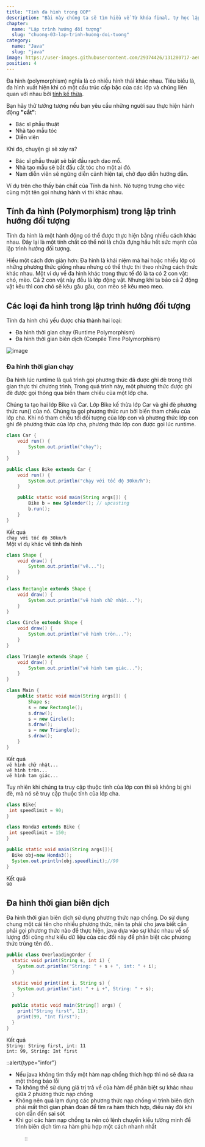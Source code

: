 ```yaml
---
title: "Tính đa hình trong OOP"
description: "Bài này chúng ta sẽ tìm hiểu về Từ khóa final, tự học lập trình java, chia sẻ kiến thức về java"
chapter:
  name: "Lập trình hướng đối tượng"
  slug: "chuong-03-lap-trinh-huong-doi-tuong"
category:
  name: "Java"
  slug: "java"
image: https://user-images.githubusercontent.com/29374426/131280717-ae65a2c9-0e6d-4b34-9b60-e0ebdd61331b.png
position: 4
---
```


Đa hình (polymorphism) nghĩa là có nhiều hình thái khác nhau. Tiêu biểu là, đa hình xuất hiện khi có một cấu trúc cấp bậc của các lớp và chúng liên quan với nhau bởi [tính kế thừa](/bai-viet/java/tinh-thua-ke-trong-oop).

Bạn hãy thử tưởng tượng nếu bạn yêu cầu những người sau thực hiện hành động **"cắt"**:

- Bác sĩ phẫu thuật
- Nhà tạo mẫu tóc
- Diễn viên

Khi đó, chuyện gì sẽ xảy ra?

- Bác sĩ phẫu thuật sẽ bắt đầu rạch dao mổ.
- Nhà tạo mẫu sẽ bắt đầu cắt tóc cho một ai đó.
- Nam diễn viên sẽ ngừng diễn cảnh hiện tại, chờ đạo diễn hướng dẫn.

Ví dụ trên cho thấy bản chất của Tính đa hình. Nó tượng trưng cho việc cùng một tên gọi nhưng hành vi thì khác nhau.

## Tính đa hình (Polymorphism) trong lập trình hướng đối tượng

Tính đa hình là một hành động có thể được thực hiện bằng nhiều cách khác nhau. Đây lại là một tính chất có thể nói là chứa đựng hầu hết sức mạnh của lập trình hướng đối tượng.

Hiểu một cách đơn giản hơn: Đa hình là khái niệm mà hai hoặc nhiều lớp có những phương thức giống nhau nhưng có thể thực thi theo những cách thức khác nhau. Một ví dụ về đa hình khác trong thực tế đó là ta có 2 con vật: chó, mèo. Cả 2 con vật này đều là lớp động vật. Nhưng khi ta bảo cả 2 động vật kêu thì con chó sẽ kêu gâu gâu, con mèo sẽ kêu meo meo.

## Các loại đa hình trong lập trình hướng đối tượng

Tính đa hình chủ yếu được chia thành hai loại:

- Đa hình thời gian chạy (Runtime Polymorphism)
- Đa hình thời gian biên dịch (Compile Time Polymorphism)

![image](https://user-images.githubusercontent.com/29374426/131280717-ae65a2c9-0e6d-4b34-9b60-e0ebdd61331b.png)

### Đa hình thời gian chạy

Đa hình lúc runtime là quá trình gọi phương thức đã được ghi đè trong thời gian thực thi chương trình. Trong quá trình này, một phương thức được ghi đè được gọi thông qua biến tham chiếu của một lớp cha.

<div class="example">Chúng ta tạo hai lớp Bike và Car. Lớp Bike kế thừa lớp Car và ghi đè phương thức run() của nó. Chúng ta gọi phương thức run bởi biến tham chiếu của lớp cha. Khi nó tham chiếu tới đối tượng của lớp con và phương thức lớp con ghi đè phương thức của lớp cha, phương thức lớp con được gọi lúc runtime.</div>

```java
class Car {
    void run() {
        System.out.println("chạy");
    }
}

public class Bike extends Car {
    void run() {
        System.out.println("chạy với tốc độ 30km/h");
    }

    public static void main(String args[]) {
        Bike b = new Splender(); // upcasting
        b.run();
    }
}
```

<div class="window">
  <div class="window-header">
    <div class="action-buttons"></div>
    <span class="title-popup">Kết quả</span>
  </div>
  <div class="window-body">
    <code>chạy với tốc độ 30km/h</code>
  </div>
</div>

<div class="example">Một ví dụ khác về tính đa hình</div>

```java
class Shape {
    void draw() {
        System.out.println("vẽ...");
    }
}

class Rectangle extends Shape {
    void draw() {
        System.out.println("vẽ hình chữ nhật...");
    }
}

class Circle extends Shape {
    void draw() {
        System.out.println("vẽ hình tròn...");
    }
}

class Triangle extends Shape {
    void draw() {
        System.out.println("vẽ hình tam giác...");
    }
}

class Main {
    public static void main(String args[]) {
        Shape s;
        s = new Rectangle();
        s.draw();
        s = new Circle();
        s.draw();
        s = new Triangle();
        s.draw();
    }
}
```

<div class="window">
  <div class="window-header">
    <div class="action-buttons"></div>
    <span class="title-popup">Kết quả</span>
  </div>
  <div class="window-body">
    <code>vẽ hình chữ nhật...</code><br/>
    <code>vẽ hình tròn...</code><br/>
    <code>vẽ hình tam giác...</code>
  </div>
</div>

Tuy nhiên khi chúng ta truy cập thuộc tính của lớp con thì sẽ không bị ghi đè, mà nó sẽ truy cập thuộc tính của lớp cha.

<content-example />

```java
class Bike{
 int speedlimit = 90;
}

class Honda3 extends Bike {
 int speedlimit = 150;
}

public static void main(String args[]){
  Bike obj=new Honda3();
  System.out.println(obj.speedlimit);//90
}
```

<div class="window">
  <div class="window-header">
    <div class="action-buttons"></div>
    <span class="title-popup">Kết quả</span>
  </div>
  <div class="window-body">
    <code>90</code>
  </div>
</div>

## Đa hình thời gian biên dịch

Đa hình thời gian biên dịch sử dụng phương thức nạp chồng. Do sử dụng chung một cái tên cho nhiều phương thức, nên ta phải cho java biết cần phải gọi phương thức nào để thực hiện, java dựa vào sự khác nhau về số lượng đối cũng như kiểu dữ liệu của các đối này để phân biệt các phương thức trùng tên đó..

<content-example />

```java
public class OverloadingOrder {
  static void print(String s, int i) {
    System.out.println("String: " + s + ", int: " + i);
  }

  static void print(int i, String s) {
    System.out.println("int: " + i +", String: " + s);
  }

  public static void main(String[] args) {
    print("String first", 11);
    print(99, "Int first");
  }
}
```

<div class="window">
  <div class="window-header">
    <div class="action-buttons"></div>
    <span class="title-popup">Kết quả</span>
  </div>
  <div class="window-body">
    <code>String: String first, int: 11</code></br>
    <code>int: 99, String: Int first</code>
  </div>
</div>

::alert{type="infor"}

  <ul>
    <li>Nếu java không tìm thấy một hàm nạp chồng thích hợp thì nó sẽ đưa ra một thông báo lỗi</li>
    <li>Ta không thể sử dụng giá trị trả về của hàm để phân biệt sự khác nhau giữa 2 phương thức nạp chồng</li>
    <li>Không nên quá lạm dụng các phương thức nạp chồng vì trình biên dịch phải mất thời gian phán đoán để tìm ra hàm thích hợp, điều này đôi khi còn dẫn đến sai sót</li>
    <li>Khi gọi các hàm nạp chồng ta nên có lệnh chuyển kiểu tường minh để trình biên dịch tìm ra hàm phù hợp một cách nhanh nhất</li>
  <ul>
::
